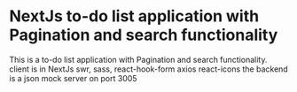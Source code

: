 # NextJs to-do list application with Pagination and search functionality
 This is a to-do list application with Pagination and search functionality.  client is in NextJs swr, sass, react-hook-form axios  react-icons the backend is a json mock server on port 3005

